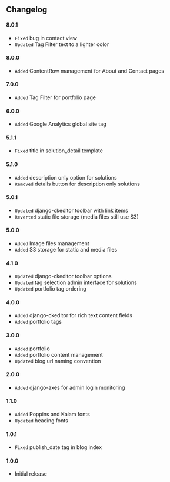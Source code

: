 ## Changelog

#### 8.0.1

* `Fixed` bug in contact view
* `Updated` Tag Filter text to a lighter color

#### 8.0.0

* `Added` ContentRow management for About and Contact pages

#### 7.0.0

* `Added` Tag Filter for portfolio page

#### 6.0.0

* `Added` Google Analytics global site tag

#### 5.1.1

* `Fixed` title in solution_detail template

#### 5.1.0

* `Added` description only option for solutions
* `Removed` details button for description only solutions

#### 5.0.1

* `Updated` django-ckeditor toolbar with link items
* `Reverted` static file storage (media files still use S3)

#### 5.0.0

* `Added` Image files management
* `Added` S3 storage for static and media files

#### 4.1.0

* `Updated` django-ckeditor toolbar options
* `Updated` tag selection admin interface for solutions
* `Updated` portfolio tag ordering

#### 4.0.0

* `Added` django-ckeditor for rich text content fields
* `Added` portfolio tags

#### 3.0.0

* `Added` portfolio
* `Added` portfolio content management
* `Updated` blog url naming convention

#### 2.0.0

* `Added` django-axes for admin login monitoring

#### 1.1.0

* `Added` Poppins and Kalam fonts
* `Updated` heading fonts

#### 1.0.1

* `Fixed` publish_date tag in blog index

#### 1.0.0

* Initial release